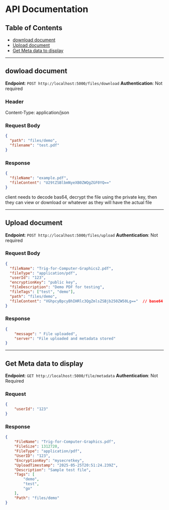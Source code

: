 # API Documentation

## Table of Contents

* [download document](#download-document)
* [Upload document](#Upload-Document)
* [Get Meta data to display](#Get-Meta-Data-to-display)

---

## dowload document

**Endpoint**: `POST http://localhost:5000/files/download`
**Authentication**: Not required

### Header
Content-Type: application/json

### Request Body

```json
{
  "path": "files/demo",
  "filename": "test.pdf"
}
```

### Response

```json
{
  "fileName": "example.pdf",
  "fileContent": "U29tZSBlbmNyeXB0ZWQgZGF0YQ=="
}
```

client needs to decode bas64, decrypt the file using the private key, then they can view or download or whatever as they will have the actual file

---

## Upload document

**Endpoint**: `POST http://localhost:5000/files/upload`
**Authentication**: Not required

### Request Body

```json
{
  "fileName": "Trig-for-Computer-Graphics2.pdf",
  "fileType": "application/pdf",
  "userId": "123",
  "encryptionKey": "public key",
  "fileDescription": "Demo PDF for testing",
  "fileTags": ["test", "demo"],
  "path": "files/demo",
  "fileContent": "VGhpcyBpcyBhIHRlc3QgZmlsZSBjb250ZW50Lg=="  // base64 of: "This is a test file content."
}
```

### Response

```json
{
    "message": " File uploaded",
    "server": "File uploaded and metadata stored"
}
```

---

## Get Meta data to display

**Endpoint**: `GET http://localhost:5000/file/metadata`
**Authentication**: Not Required

### Request

```json
{
	"userId": "123"
}
```

### Response

```json
{
    "FileName": "Trig-for-Computer-Graphics.pdf",
    "FileSize": 1312720,
    "FileType": "application/pdf",
    "UserID": "123",
    "EncryptionKey": "mysecretkey",
    "UploadTimestamp": "2025-05-25T20:51:24.239Z",
    "Description": "Sample test file",
    "Tags": [
        "demo",
        "test",
        "go"
    ],
    "Path": "files/demo"
}
```